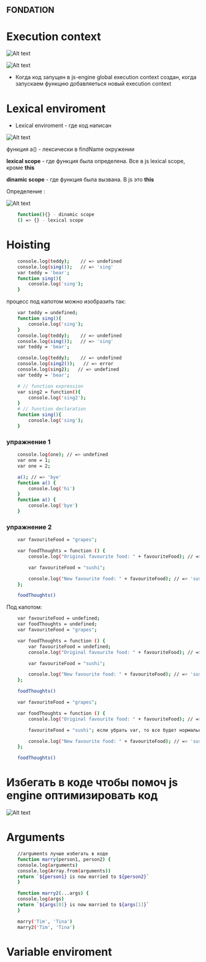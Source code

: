 ## FONDATION

# Execution context

![Alt text](./image/code-execution-context.png?raw=true "Title")

![Alt text](./image/global-execution-context2.png?raw=true "Title")


* Когда код запущен в js-engine  global execution context создан, когда запускаем функцию добавляеться новый execution context


# Lexical enviroment 

* Lexical enviroment - где код написан


![Alt text](./image/code-lexical-enviroment.png?raw=true "Title")

функция a() - лексически в findName окружении

<strong>lexical scope</strong> - где функция была определена. Все в js lexical scope, кроме <strong>this</strong>

<strong>dinamic scope</strong> - где функция была вызвана. В js это   <strong>this</strong>

Определение : 

![Alt text](./image/lexical-dinamic-scope-determination.png "Title")

```bash
    function(){} - dinamic scope
    () => {} - lexical scope
```

# Hoisting
```bash
    console.log(teddy);    // => undefined
    console.log(sing());   // => 'sing'
    var teddy = 'bear';
    function sing(){
        console.log('sing');
    }
```

процесс под капотом можно изобразить так:
```bash
    var teddy = undefined;
    function sing(){
        console.log('sing');
    }
    console.log(teddy);    // => undefined
    console.log(sing());   // => 'sing'
    var teddy = 'bear';
```

```bash
    console.log(teddy);    // => undefined
    console.log(sing2());   // => error
    console.log(sing2);   // => undefined
    var teddy = 'bear';

    # // function expression
    var sing2 = function(){
        console.log('sing2');
    }
    # // function declaration
    function sing(){
        console.log('sing');
    }
```

### упражнение 1
```bash
    console.log(one); // => undefined
    var one = 1;
    var one = 2;
```
    
```bash
    a(); // => 'bye'
    function a() {
        console.log('hi')
    }
    function a() {
        console.log('bye')
    }
```

### упражнение 2
```bash
    var favouriteFood = "grapes";

    var foodThoughts = function () {
        console.log("Original favourite food: " + favouriteFood); // => undefined

        var favouriteFood = "sushi";

        console.log("New favourite food: " + favouriteFood); // => 'sushi'
    };

    foodThoughts()
```
Под капотом:
```bash
    var favouriteFood = undefined;
    var foodThoughts = undefined;
    var favouriteFood = "grapes";

    var foodThoughts = function () {
        var favouriteFood = undefined;
        console.log("Original favourite food: " + favouriteFood); // => undefined

        var favouriteFood = "sushi";

        console.log("New favourite food: " + favouriteFood); // => 'sushi'
    };

    foodThoughts()
```
    
```bash
    var favouriteFood = "grapes";

    var foodThoughts = function () {
        console.log("Original favourite food: " + favouriteFood); // => grapes

        favouriteFood = "sushi"; если убрать var, то все будет нормально

        console.log("New favourite food: " + favouriteFood); // => 'sushi'
    };

    foodThoughts()
```

# Избегать в коде чтобы помоч js engine оптимизировать код

![Alt text](./image/avoid-in-code.png?raw=true "Title")


# Arguments 
    
```bash
    //arguments лучше избегать в коде
    function marry(person1, person2) {
    console.log(arguments)
    console.log(Array.from(arguments))
    return `${person1} is now married to ${person2}`
    }

    function marry2(...args) {
    console.log(args)
    return `${args[0]} is now married to ${args[1]}`
    }

    marry('Tim', 'Tina')
    marry2('Tim', 'Tina')
```

# Variable enviroment

 



